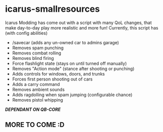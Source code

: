 # icarus-smallresources
Icarus Modding has come out with a script with many QoL changes, that make day-to-day play more realistic and more fun!
Currently, this script has (with config abilities)

- /savecar (adds any un-owned car to admins garage)
- Removes spam punching
- Removes combat rolling
- Removes blind firing
- Force flashlight state (stays on until turned off manually)
- Removes "Action mode" (stance after shooting or punching)
- Adds controls for windows, doors, and trunks
- Forces first person shooting out of cars
- Adds a carry command
- Removes ambient sounds
- Adds ragdolling when spam jumping (configurable chance)
- Removes pistol whipping

***DEPENDANT ON QB-CORE***
  ## MORE TO COME :D
